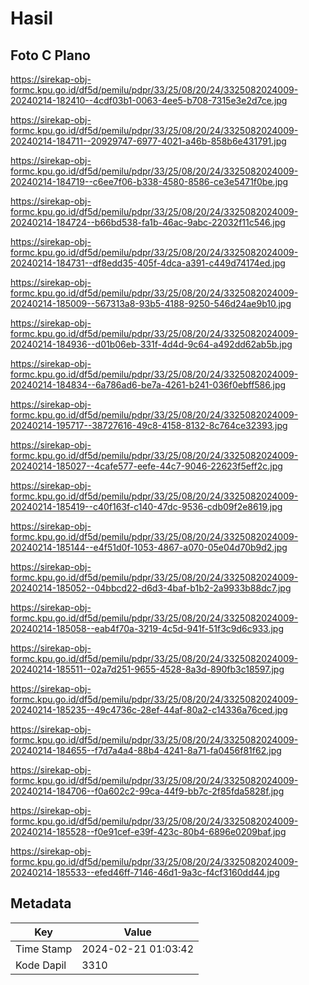 # Hasil

## Foto C Plano

https://sirekap-obj-formc.kpu.go.id/df5d/pemilu/pdpr/33/25/08/20/24/3325082024009-20240214-182410--4cdf03b1-0063-4ee5-b708-7315e3e2d7ce.jpg

https://sirekap-obj-formc.kpu.go.id/df5d/pemilu/pdpr/33/25/08/20/24/3325082024009-20240214-184711--20929747-6977-4021-a46b-858b6e431791.jpg

https://sirekap-obj-formc.kpu.go.id/df5d/pemilu/pdpr/33/25/08/20/24/3325082024009-20240214-184719--c6ee7f06-b338-4580-8586-ce3e5471f0be.jpg

https://sirekap-obj-formc.kpu.go.id/df5d/pemilu/pdpr/33/25/08/20/24/3325082024009-20240214-184724--b66bd538-fa1b-46ac-9abc-22032f11c546.jpg

https://sirekap-obj-formc.kpu.go.id/df5d/pemilu/pdpr/33/25/08/20/24/3325082024009-20240214-184731--df8edd35-405f-4dca-a391-c449d74174ed.jpg

https://sirekap-obj-formc.kpu.go.id/df5d/pemilu/pdpr/33/25/08/20/24/3325082024009-20240214-185009--567313a8-93b5-4188-9250-546d24ae9b10.jpg

https://sirekap-obj-formc.kpu.go.id/df5d/pemilu/pdpr/33/25/08/20/24/3325082024009-20240214-184936--d01b06eb-331f-4d4d-9c64-a492dd62ab5b.jpg

https://sirekap-obj-formc.kpu.go.id/df5d/pemilu/pdpr/33/25/08/20/24/3325082024009-20240214-184834--6a786ad6-be7a-4261-b241-036f0ebff586.jpg

https://sirekap-obj-formc.kpu.go.id/df5d/pemilu/pdpr/33/25/08/20/24/3325082024009-20240214-195717--38727616-49c8-4158-8132-8c764ce32393.jpg

https://sirekap-obj-formc.kpu.go.id/df5d/pemilu/pdpr/33/25/08/20/24/3325082024009-20240214-185027--4cafe577-eefe-44c7-9046-22623f5eff2c.jpg

https://sirekap-obj-formc.kpu.go.id/df5d/pemilu/pdpr/33/25/08/20/24/3325082024009-20240214-185419--c40f163f-c140-47dc-9536-cdb09f2e8619.jpg

https://sirekap-obj-formc.kpu.go.id/df5d/pemilu/pdpr/33/25/08/20/24/3325082024009-20240214-185144--e4f51d0f-1053-4867-a070-05e04d70b9d2.jpg

https://sirekap-obj-formc.kpu.go.id/df5d/pemilu/pdpr/33/25/08/20/24/3325082024009-20240214-185052--04bbcd22-d6d3-4baf-b1b2-2a9933b88dc7.jpg

https://sirekap-obj-formc.kpu.go.id/df5d/pemilu/pdpr/33/25/08/20/24/3325082024009-20240214-185058--eab4f70a-3219-4c5d-941f-51f3c9d6c933.jpg

https://sirekap-obj-formc.kpu.go.id/df5d/pemilu/pdpr/33/25/08/20/24/3325082024009-20240214-185511--02a7d251-9655-4528-8a3d-890fb3c18597.jpg

https://sirekap-obj-formc.kpu.go.id/df5d/pemilu/pdpr/33/25/08/20/24/3325082024009-20240214-185235--49c4736c-28ef-44af-80a2-c14336a76ced.jpg

https://sirekap-obj-formc.kpu.go.id/df5d/pemilu/pdpr/33/25/08/20/24/3325082024009-20240214-184655--f7d7a4a4-88b4-4241-8a71-fa0456f81f62.jpg

https://sirekap-obj-formc.kpu.go.id/df5d/pemilu/pdpr/33/25/08/20/24/3325082024009-20240214-184706--f0a602c2-99ca-44f9-bb7c-2f85fda5828f.jpg

https://sirekap-obj-formc.kpu.go.id/df5d/pemilu/pdpr/33/25/08/20/24/3325082024009-20240214-185528--f0e91cef-e39f-423c-80b4-6896e0209baf.jpg

https://sirekap-obj-formc.kpu.go.id/df5d/pemilu/pdpr/33/25/08/20/24/3325082024009-20240214-185533--efed46ff-7146-46d1-9a3c-f4cf3160dd44.jpg


## Metadata

| Key        | Value               |
| ---------- | ------------------- |
| Time Stamp | 2024-02-21 01:03:42 |
| Kode Dapil | 3310                |



